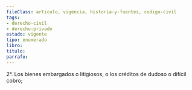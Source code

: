 ```yaml
---
fileClass: articulo, vigencia, historia-y-fuentes, codigo-civil
tags:
- derecho-civil
- derecho-privado
estado: vigente
tipo: enumerado
libro:
titulo:
parrafo:
---
```

2°. Los bienes embargados o litigiosos, o los créditos de dudoso o difícil cobro;